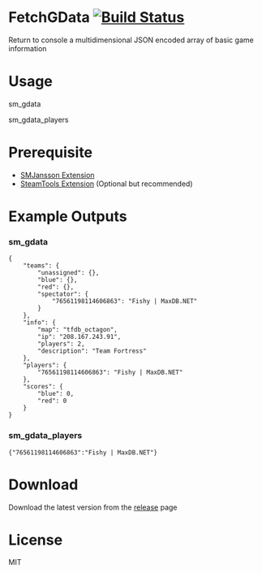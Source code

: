 # FetchGData [![Build Status](https://travis-ci.org/RumbleFrog/FetchGData.svg?branch=master)](https://travis-ci.org/RumbleFrog/FetchGData)
Return to console a multidimensional JSON encoded array of basic game information

# Usage
sm_gdata

sm_gdata_players

# Prerequisite

- [SMJansson Extension](https://forums.alliedmods.net/showthread.php?t=184604)
- [SteamTools Extension](https://builds.limetech.io/?p=steamtools) (Optional but recommended)

# Example Outputs

### sm_gdata

```
{
    "teams": {
        "unassigned": {},
        "blue": {},
        "red": {},
        "spectator": {
            "76561198114606863": "Fishy | MaxDB.NET"
        }
    },
    "info": {
        "map": "tfdb_octagon",
        "ip": "208.167.243.91",
        "players": 2,
        "description": "Team Fortress"
    },
    "players": {
        "76561198114606863": "Fishy | MaxDB.NET"
    },
    "scores": {
        "blue": 0,
        "red": 0
    }
}
```

### sm_gdata_players

```
{"76561198114606863":"Fishy | MaxDB.NET"}
```


# Download 

Download the latest version from the [release](https://github.com/RumbleFrog/FetchGData/releases) page

# License

MIT

